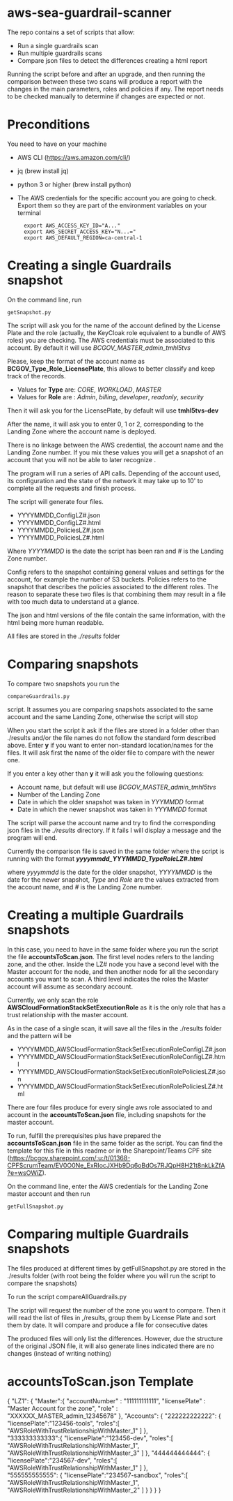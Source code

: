 # aws-sea-guardrail-scanner

The repo contains a set of scripts that allow:
- Run a single guardrails scan
- Run multiple guardrails scans
- Compare json files to detect the differences creating a html report

Running the script before and after an upgrade, and then running the comparison between these two scans will produce a report with the changes in the main parameters, roles and policies if any. The report needs to be checked manually to determine if changes are expected or not.


# Preconditions

You need to have on your machine
- AWS CLI (https://aws.amazon.com/cli/)
- jq (brew install jq)
- python 3 or higher (brew install python)
- The AWS credentials for the specific account you are going to check. Export them so they are part of the environment variables on your terminal 

        export AWS_ACCESS_KEY_ID="A..."
        export AWS_SECRET_ACCESS_KEY="N...="
        export AWS_DEFAULT_REGION=ca-central-1



# Creating a single Guardrails snapshot

On the command line, run

    getSnapshot.py

The script will ask you for the name of the account defined by the License Plate and the role (actually, the KeyCloak role equivalent to a bundle of AWS roles) you are checking. The AWS credentials must be associated to this account. By default it will use 
    *BCGOV_MASTER_admin_tmhl5tvs*


Please, keep the format of the account name as **BCGOV_Type_Role_LicensePlate**, this allows to better classify and keep track of the records.
- Values for **Type** are: *CORE*, *WORKLOAD*, *MASTER*
- Values for **Role** are : *Admin*, *billing*, *developer*, *readonly*, *security*

Then it will ask you for the LicensePlate, by default will use **tmhl5tvs-dev**


After the name, it will ask you to enter 0, 1 or 2, corresponding to the Landing Zone where the account name is deployed.

There is no linkage between the AWS credential, the account name and the Landing Zone number. If you mix these values you will get a snapshot of an account that you will not be able to later recognize .

The program will run a series of API calls. Depending of the account used, its configuration and the state of the network it may take up to 10' to complete all the requests and finish process.

The script will generate four files. 
- YYYYMMDD_<Type><Role>ConfigLZ#.json
- YYYYMMDD_<Type><Role>ConfigLZ#.html
- YYYYMMDD_<Type><Role>PoliciesLZ#.json
- YYYYMMDD_<Type><Role>PoliciesLZ#.html

Where *YYYYMMDD* is the date the script has been ran and *#* is the Landing Zone number.

Config refers to the snapshot containing general values and settings for the account, for example the number of S3 buckets. Policies refers to the snapshot that describes the policies associated to the different roles. The reason to separate these two files is that combining them may result in a file with too much data to understand at a glance.

The json and html versions of the file contain the same information, with the html being more human readable.

All files are stored in the *./results* folder 


# Comparing snapshots

To compare two snapshots you run the

    compareGuardrails.py

script. It assumes you are comparing snapshots associated to the same account and the same Landing Zone, otherwise the script will stop

When you start the script it ask if the files are stored in a folder other than ./results and/or the file names do not follow the standard form described above.
Enter **y** if you want to enter non-standard location/names for the files. It will ask first the name of the older file to compare with the newer one.

If you enter a key other than **y** it will ask you the following questions:
- Account name, but default will use *BCGOV_MASTER_admin_tmhl5tvs*
- Number of the Landing Zone
- Date in which the older snapshot was taken in *YYYMMDD* format
- Date in which the newer snapshot was taken in *YYYMMDD* format

The script will parse the account name and try to find the corresponding json files in the *./results* directory. If it fails I will display a message and the program will end.

Currently the comparison file is saved in the same folder where the script is running with the format ***yyyymmdd_YYYMMDD_TypeRoleLZ#.html***

where *yyyymmdd* is the date for the older snapshot, *YYYYMMDD* is the date for the newer snapshot, *Type* and *Role* are the values extracted from the account name, and *#* is the Landing Zone number.


# Creating a multiple Guardrails snapshots
In this case, you need to have in the same folder where you run the script the file **accountsToScan.json**. The first level nodes refers to the landing zone, and the other. Inside the LZ# node you have a second level with the Master account for the node, and then another node for all the secondary accounts you want to scan. A third level indicates the roles the Master account will assume as secondary account.

Currently, we only scan the role **AWSCloudFormationStackSetExecutionRole** as it is the only role that has a trust relationship with the master account.

As in the case of a single scan, it will save all the files in the ./results folder and the pattern will be 

- YYYYMMDD_AWSCloudFormationStackSetExecutionRoleConfigLZ#.json
- YYYYMMDD_AWSCloudFormationStackSetExecutionRoleConfigLZ#.html
- YYYYMMDD_AWSCloudFormationStackSetExecutionRolePoliciesLZ#.json
- YYYYMMDD_AWSCloudFormationStackSetExecutionRolePoliciesLZ#.html

There are four files produce for every single aws role associated to and account in the  **accountsToScan.json** file, including snapshots for the master account.

To run, fulfill the prerequisites plus have prepared the **accountsToScan.json** file in the same folder as the script. You can find the template for this file in this readme or in the Sharepoint/Teams CPF site (https://bcgov.sharepoint.com/:u:/t/01368-CPFScrumTeam/EV0O0Ne_ExRIocJXHb9Dq6oBdOs7RJQpH8H21t8nkLkZfA?e=wsOWiZ).

On the command line, enter the AWS credentials for the Landing Zone master account and then run

    getFullSnapshot.py



# Comparing multiple Guardrails snapshots
The files produced at different times by getFullSnapshot.py are stored in the ./results folder (with root being the folder where you will run the script to compare the snapshots)

To run the script
    compareAllGuardrails.py

The script will request the number of the zone you want to compare. Then it will read the list of files in ,/results, group them by License Plate and sort them by date. It will compare and produce a file for consecutive dates

The produced files will only list the differences. However, due the structure of the original JSON file, it will also generate lines indicated there are no changes (instead of writing nothing)


# accountsToScan.json Template


{
    "LZ1": {
        "Master":{
            "accountNumber" : "111111111111", 
            "licensePlate" : "Master Account for the zone",
            "role" : "XXXXXX_MASTER_admin_12345678"
        },
        "Accounts": {
             "222222222222": {
                "licensePlate":"123456-tools",
                "roles":[
                    "AWSRoleWithTrustRelationshipWithMaster_1"
                ]
            },    
            "333333333333":{
                "licensePlate":"123456-dev",
                "roles":[
                    "AWSRoleWithTrustRelationshipWithMaster_1",
                    "AWSRoleWithTrustRelationshipWithMaster_3"
                ]
            },
            "444444444444": {
                "licensePlate":"234567-dev",
                "roles":[
                    "AWSRoleWithTrustRelationshipWithMaster_1"
                ]
            },  
            "555555555555": {
                "licensePlate":"234567-sandbox",
                "roles":[
                    "AWSRoleWithTrustRelationshipWithMaster_1",
                    "AWSRoleWithTrustRelationshipWithMaster_2"
                ]
            }
        }
    }
}